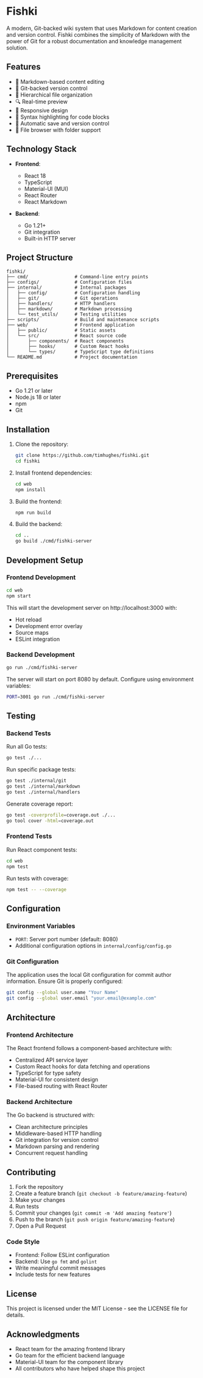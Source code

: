 # Fishki

A modern, Git-backed wiki system that uses Markdown for content creation and version control. Fishki combines the simplicity of Markdown with the power of Git for a robust documentation and knowledge management solution.

## Features

- 📝 Markdown-based content editing
- 🌳 Git-backed version control
- 📁 Hierarchical file organization
- 🔍 Real-time preview
- 📱 Responsive design
- 🎨 Syntax highlighting for code blocks
- 🔄 Automatic save and version control
- 📂 File browser with folder support

## Technology Stack

- **Frontend**:
  - React 18
  - TypeScript
  - Material-UI (MUI)
  - React Router
  - React Markdown

- **Backend**:
  - Go 1.21+
  - Git integration
  - Built-in HTTP server

## Project Structure

```
fishki/
├── cmd/                 # Command-line entry points
├── configs/             # Configuration files
├── internal/            # Internal packages
│   ├── config/          # Configuration handling
│   ├── git/             # Git operations
│   ├── handlers/        # HTTP handlers
│   ├── markdown/        # Markdown processing
│   └── test_utils/      # Testing utilities
├── scripts/             # Build and maintenance scripts
├── web/                 # Frontend application
│   ├── public/          # Static assets
│   └── src/             # React source code
│       ├── components/  # React components
│       ├── hooks/       # Custom React hooks
│       └── types/       # TypeScript type definitions
└── README.md            # Project documentation
```

## Prerequisites

- Go 1.21 or later
- Node.js 18 or later
- npm
- Git

## Installation

1. Clone the repository:
   ```bash
   git clone https://github.com/timhughes/fishki.git
   cd fishki
   ```

2. Install frontend dependencies:
   ```bash
   cd web
   npm install
   ```

3. Build the frontend:
   ```bash
   npm run build
   ```

4. Build the backend:
   ```bash
   cd ..
   go build ./cmd/fishki-server
   ```

## Development Setup

### Frontend Development

```bash
cd web
npm start
```

This will start the development server on http://localhost:3000 with:
- Hot reload
- Development error overlay
- Source maps
- ESLint integration

### Backend Development

```bash
go run ./cmd/fishki-server
```

The server will start on port 8080 by default. Configure using environment variables:
```bash
PORT=3001 go run ./cmd/fishki-server
```

## Testing

### Backend Tests

Run all Go tests:
```bash
go test ./...
```

Run specific package tests:
```bash
go test ./internal/git
go test ./internal/markdown
go test ./internal/handlers
```

Generate coverage report:
```bash
go test -coverprofile=coverage.out ./...
go tool cover -html=coverage.out
```

### Frontend Tests

Run React component tests:
```bash
cd web
npm test
```

Run tests with coverage:
```bash
npm test -- --coverage
```

## Configuration

### Environment Variables

- `PORT`: Server port number (default: 8080)
- Additional configuration options in `internal/config/config.go`

### Git Configuration

The application uses the local Git configuration for commit author information. Ensure Git is properly configured:

```bash
git config --global user.name "Your Name"
git config --global user.email "your.email@example.com"
```

## Architecture

### Frontend Architecture

The React frontend follows a component-based architecture with:
- Centralized API service layer
- Custom React hooks for data fetching and operations
- TypeScript for type safety
- Material-UI for consistent design
- File-based routing with React Router

### Backend Architecture

The Go backend is structured with:
- Clean architecture principles
- Middleware-based HTTP handling
- Git integration for version control
- Markdown parsing and rendering
- Concurrent request handling

## Contributing

1. Fork the repository
2. Create a feature branch (`git checkout -b feature/amazing-feature`)
3. Make your changes
4. Run tests
5. Commit your changes (`git commit -m 'Add amazing feature'`)
6. Push to the branch (`git push origin feature/amazing-feature`)
7. Open a Pull Request

### Code Style

- Frontend: Follow ESLint configuration
- Backend: Use `go fmt` and `golint`
- Write meaningful commit messages
- Include tests for new features

## License

This project is licensed under the MIT License - see the LICENSE file for details.

## Acknowledgments

- React team for the amazing frontend library
- Go team for the efficient backend language
- Material-UI team for the component library
- All contributors who have helped shape this project
